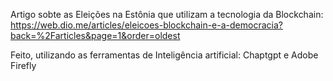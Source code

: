 Artigo sobte as Eleições na Estônia que utilizam a tecnologia da Blockchain: https://web.dio.me/articles/eleicoes-blockchain-e-a-democracia?back=%2Farticles&page=1&order=oldest

Feito, utilizando as ferramentas de Inteligência artificial: Chaptgpt e Adobe Firefly

